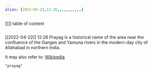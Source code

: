 ```yaml
---
alias: [2022-04-22,12:26,,,,,,,,,,,]
---
```

[[]]
table of content
```toc
```

[[2022-04-22]] 12:26
Prayag is a historical name of the area near the confluence of the Ganges and Yamuna rivers in the modern-day city of Allahabad in northern India. 

It may also refer to:
[Wikipedia](https://en.wikipedia.org/wiki/Prayag)
```query
"prayag"
```